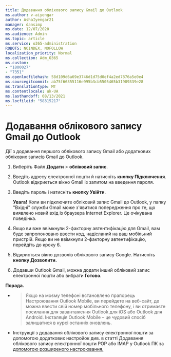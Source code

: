 ```yaml
---
title: Додавання облікового запису Gmail до Outlook
ms.author: v-aiyengar
author: AshaIyengar21
manager: dansimp
ms.date: 12/07/2020
ms.audience: Admin
ms.topic: article
ms.service: o365-administration
ROBOTS: NOINDEX, NOFOLLOW
localization_priority: Normal
ms.collection: Adm_O365
ms.custom:
- "1800027"
- "7351"
ms.openlocfilehash: 58d109d6a69e3746d1d75d0ef4a2ed7876a5e0e4
ms.sourcegitcommit: ab75f66355116e995b3cb5505465b31989339e28
ms.translationtype: MT
ms.contentlocale: uk-UA
ms.lasthandoff: 08/13/2021
ms.locfileid: "58315217"
---
```

# <a name="add-a-gmail-account-to-outlook"></a>Додавання облікового запису Gmail до Outlook

Дії з додавання першого облікового запису Gmail або додаткових облікових записів Gmail до Outlook.

1. Виберіть Файл **Додати**  >  **обліковий запис**.
1. Введіть адресу електронної пошти й натисніть **кнопку Підключення**. Outlook відкриється вікно Gmail із запитом на введення пароля. 
1. Введіть пароль і натисніть **кнопку Увійти**.

    **Увага!** Коли ви підключите обліковий запис Gmail до Outlook, у папку "Вхідні" служби Gmail може з'явитися попередження про те, що виявлено новий вхід із браузера Internet Explorer. Це очікувана поведінка.

4. Якщо ви вже ввімкнули 2-факторну автентифікацію для Gmail, вам буде запропоновано ввести код, надісланий на ваш мобільний пристрій. Якщо ви не ввімкнули 2-факторну автентифікацію, перейдіть до кроку 6.
1. Відкриється вікно дозволів облікового запису Google. Натисніть **кнопку Дозволити.**
1. Додавши Outlook Gmail, можна додати інший обліковий запис електронної пошти або вибрати **Готово**.

**Порада.**
- > Якщо на моєму телефоні встановлено прапорець Настроювання Outlook Mobile, ви перейдете на веб-сайт, де можна ввести свій номер мобільного телефону, і ви отримаєте посилання для завантаження Outlook для iOS або Outlook для Android. Інсталяція Outlook Mobile – це чудовий спосіб залишатися в курсі останніх оновлень.
- Інструкції з додавання облікового запису електронної пошти за допомогою додаткових настройок див. в статті Додавання облікового запису електронної пошти POP або IMAP у Outlook ПК за [допомогою розширеного настроювання.](https://support.microsoft.com/office/change-or-update-email-account-settings-in-outlook-for-windows-560a9065-3c3a-4ec5-a24f-cdb9a8d622a2#bkmk_advanced)
